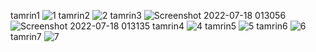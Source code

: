 tamrin1
![1](https://user-images.githubusercontent.com/88095232/140591567-c79816c9-f38b-4127-a2a4-a9f41a638fe3.PNG)
tamrin2
![2](https://user-images.githubusercontent.com/88095232/140591653-9c702055-7ef5-4c35-a712-cc87b3557088.PNG)
tamrin3
![Screenshot 2022-07-18 013056](https://user-images.githubusercontent.com/88095232/179424836-c7fc701f-e83a-41bf-8c28-01a8cbf1766e.png)
![Screenshot 2022-07-18 013135](https://user-images.githubusercontent.com/88095232/179424843-70014a49-c33f-48e9-a5c2-2606e711a6c1.png)
tamrin4
![4](https://user-images.githubusercontent.com/88095232/140591666-c1cb4edb-4348-4c18-9bde-60fc46a3bb4b.PNG)
tamrin5
![5](https://user-images.githubusercontent.com/88095232/140591967-a405296c-18a6-4d79-a7b2-8e8d714cde61.PNG)
tamrin6
![6](https://user-images.githubusercontent.com/88095232/140593872-8e155b64-f296-4e4e-92ef-dd422adb926e.PNG)
tamrin7
![7](https://user-images.githubusercontent.com/88095232/140592550-ae083c9e-a65e-45d6-97dd-49471e0598c0.PNG)

